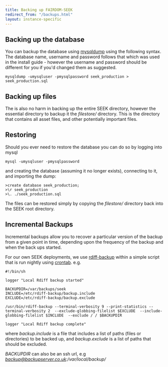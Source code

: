 ```yaml
---
title: Backing up FAIRDOM-SEEK
redirect_from: "/backups.html"
layout: instance-specific
---
```



## Backing up the database

You can backup the database using
[mysqldump](https://dev.mysql.com/doc/en/mysqldump.html) using the
following syntax. The database name, username and password follows that which
was used in the install guide - however the username and password should be
different for you if you'd changed them as suggested.

    mysqldump -umysqluser -pmysqlpassword seek_production > seek_production.sql

## Backing up files

The is also no harm in backing up the entire SEEK directory, however the
essential directory to backup it the *filestore/* directory. This is the
directory that contains all asset files, and other potentially important
files.

## Restoring

Should you ever need to restore the database you can do so by logging into
mysql

    mysql -umysqluser -pmysqlpassword

and creating the database (assuming it no longer exists), connecting to it,
and importing the dump:

    >create database seek_production;
    >\r seek_production
    >\. ./seek_production.sql

The files can be restored simply by copying the *filestore/* directory back
into the SEEK root directory.

## Incremental Backups

Incremental backups allow you to recover a particular version of the backup
from a given point in time, depending upon the frequency of the backup and
when the back ups started.

For our own SEEK deployments, we use
[rdiff-backup](http://www.gnu.org/savannah-checkouts/non-gnu/rdiff-backup/)
within a simple script that is run nightly using
[crontab](http://crontab.org/). e.g.

    #!/bin/sh

    logger "Local Rdiff backup started"

    BACKUPDIR=/var/backups/seek
    INCLUDE=/etc/rdiff-backup/backup.include
    EXCLUDE=/etc/rdiff-backup/backup.exclude

    /usr/bin/rdiff-backup --terminal-verbosity 9 --print-statistics --terminal-verbosity 2  --exclude-globbing-filelist $EXCLUDE  --include-globbing-filelist $INCLUDE  --exclude / / $BACKUPDIR

    logger "Local Rdiff backup complete"

where *backup.include* is a file that includes a list of paths (files or
directories) to be backed up, and *backup.exclude* is a list of paths that
should be excluded.

*BACKUPDIR* can also be an ssh url, e.g
*backup@backupserver.co.uk:/var/local/backup/*


